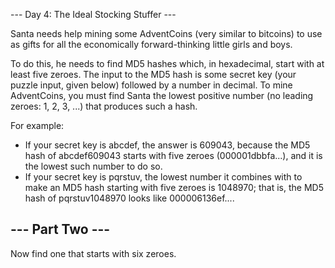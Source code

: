 --- Day 4: The Ideal Stocking Stuffer ---

Santa needs help mining some AdventCoins (very similar to bitcoins) to
use as gifts for all the economically forward-thinking little girls
and boys.

To do this, he needs to find MD5 hashes which, in hexadecimal, start
with at least five zeroes. The input to the MD5 hash is some secret
key (your puzzle input, given below) followed by a number in
decimal. To mine AdventCoins, you must find Santa the lowest positive
number (no leading zeroes: 1, 2, 3, ...) that produces such a hash.

For example:

- If your secret key is abcdef, the answer is 609043, because the MD5
  hash of abcdef609043 starts with five zeroes (000001dbbfa...), and
  it is the lowest such number to do so.
- If your secret key is pqrstuv, the lowest number it combines with to
  make an MD5 hash starting with five zeroes is 1048970; that is, the
  MD5 hash of pqrstuv1048970 looks like 000006136ef....

## --- Part Two ---

Now find one that starts with six zeroes.
